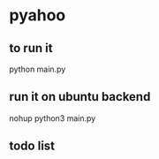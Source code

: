 # pyahoo

## to run it 
python main.py

## run it on ubuntu backend
nohup python3 main.py

## todo list 
